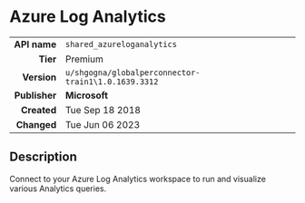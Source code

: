 # Azure Log Analytics
| | |
|-:|-|
|**API name**|`shared_azureloganalytics`|
|**Tier**|Premium|
|**Version**|`u/shgogna/globalperconnector-train1\1.0.1639.3312`|
|**Publisher**|**Microsoft**|
|**Created**|Tue Sep 18 2018|
|**Changed**|Tue Jun 06 2023|

## Description
Connect to your Azure Log Analytics workspace to run and visualize various Analytics queries.
